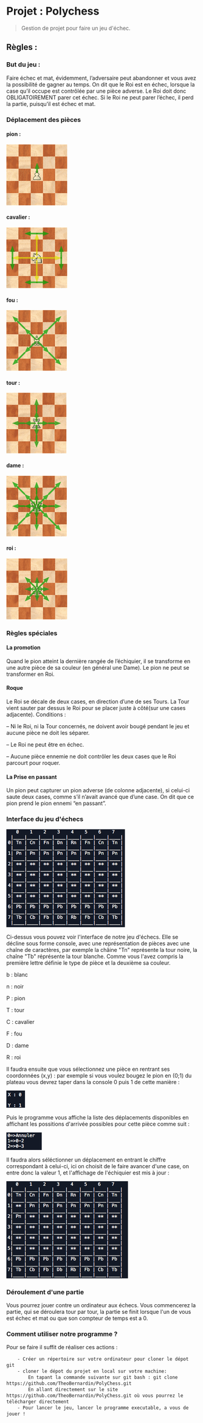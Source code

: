 # Projet : Polychess  
> Gestion de projet pour faire un jeu d'échec. 

## Règles : 

### But du jeu :

Faire échec et mat, évidemment, l’adversaire peut abandonner et vous avez la possibilité de gagner au temps.
On dit que le Roi est en échec, lorsque la case qu’il occupe est contrôlée par une pièce adverse. Le Roi doit donc OBLIGATOIREMENT parer cet échec.
Si le Roi ne peut parer l’échec, il perd la partie, puisqu’il est échec et mat.

### Déplacement des pièces 

  #### pion :
  
![](img/deplacement-pion.png)

  #### cavalier :
  
![](img/deplacement-cavalier.png)

  #### fou :
  
![](img/deplacement-fou.png)

  #### tour :
  
![](img/deplacement-tour.png)

  #### dame :
  
![](img/deplacement-dame.png)

  #### roi :
  
![](img/deplacement-roi.png)

### Règles spéciales

  #### La promotion 
Quand le pion atteint la dernière rangée de l’échiquier, il se transforme en une autre pièce de sa couleur (en général une Dame). Le pion ne peut se transformer en Roi.

  #### Roque
Le Roi se décale de deux cases, en direction d’une de ses Tours. La Tour vient sauter par dessus le Roi pour se placer juste à côté(sur une cases adjacente).
Conditions : 

– Ni le Roi, ni la Tour concernés, ne doivent avoir bougé pendant le jeu et aucune pièce ne doit les séparer.

– Le Roi ne peut être en échec.

– Aucune pièce ennemie ne doit contrôler les deux cases que le Roi parcourt pour roquer.

  #### La Prise en passant 
Un pion peut capturer un pion adverse (de colonne adjacente), si celui-ci saute deux cases, comme s’il n’avait avancé que d’une case. On dit que ce pion prend le pion ennemi “en passant”.


### Interface du jeu d'échecs

![](img/interface.png)

Ci-dessus vous pouvez voir l'interface de notre jeu d'échecs. Elle se décline sous forme console, avec une représentation de pièces avec une chaîne de caractères, par exemple la châine "Tn" représente la tour noire, la chaîne "Tb" réprésente la tour blanche. 
Comme vous l'avez compris la première lettre définie le type de pièce et la deuxième sa couleur. 

b : blanc

n : noir

P : pion

T : tour

C : cavalier

F : fou

D : dame

R : roi

Il faudra ensuite que vous sélectionnez une pièce en rentrant ses coordonnées (x,y) : par exemple si vous voulez bougez le pion en (0;1) du plateau vous devrez taper dans la console 0 puis 1 de cette manière :

![](img/interfacePionSelec.png)

Puis le programme vous affiche la liste des déplacements disponibles en affichant les possitions d'arrivée possibles pour cette pièce comme suit : 

![](img/interfacePionSelecPossibi.png)

Il faudra alors séléctionner un déplacement en entrant le chiffre correspondant à celui-ci, ici on choisit de le faire avancer d'une case, on entre donc la valeur 1, et l'affichage de l'échiquier est mis à jour :

![](img/echiquierAJour.png)

### Déroulement d'une partie

Vous pourrez jouer contre un ordinateur aux échecs. Vous commencerez la partie, qui se déroulera tour par tour, la partie se finit lorsque l'un de vous est échec et mat ou que son compteur de temps est a 0.


### Comment utiliser notre programme ? 
  
  Pour se faire il suffit de réaliser ces actions :
  
        - Créer un répertoire sur votre ordinateur pour cloner le dépot git  
        - cloner le dépot du projet en local sur votre machine: 
            En tapant la commande suivante sur git bash : git clone https://github.com/TheoBernardin/PolyChess.git
            En allant directement sur le site https://github.com/TheoBernardin/PolyChess.git où vous pourrez le télécharger directement 
        - Pour lancer le jeu, lancer le programme executable, a vous de jouer !
        

        
        
       


